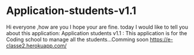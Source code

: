 # Application-students-v1.1
Hi everyone ,how are you I hope your are fine.
today I would like to tell you about this application:
Application students v1.1 :
This application is for the Coding school to manage all the students...Comming soon
https://e-classe2.herokuapp.com/

